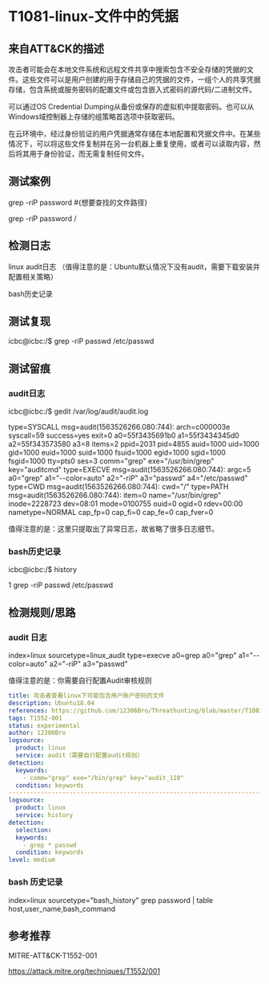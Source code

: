 # T1081-linux-文件中的凭据

## 来自ATT&CK的描述

攻击者可能会在本地文件系统和远程文件共享中搜索包含不安全存储的凭据的文件。这些文件可以是用户创建的用于存储自己的凭据的文件，一组个人的共享凭据存储，包含系统或服务密码的配置文件或包含嵌入式密码的源代码/二进制文件。

可以通过OS Credential Dumping从备份或保存的虚拟机中提取密码。也可以从Windows域控制器上存储的组策略首选项中获取密码。

在云环境中，经过身份验证的用户凭据通常存储在本地配置和凭据文件中。在某些情况下，可以将这些文件复制并在另一台机器上重复使用，或者可以读取内容，然后将其用于身份验证，而无需复制任何文件。

## 测试案例

grep -riP password #{想要查找的文件路径}

grep -riP password /

## 检测日志

linux audit日志 （值得注意的是：Ubuntu默认情况下没有audit，需要下载安装并配置相关策略）

bash历史记录

## 测试复现

icbc@icbc:/$ grep -riP passwd /etc/passwd

## 测试留痕

### audit日志

icbc@icbc:/$ gedit /var/log/audit/audit.log

type=SYSCALL msg=audit(1563526266.080:744): arch=c000003e syscall=59 success=yes exit=0 a0=55f3435691b0 a1=55f3434345d0 a2=55f343573580 a3=8 items=2 ppid=2031 pid=4855 auid=1000 uid=1000 gid=1000 euid=1000 suid=1000 fsuid=1000 egid=1000 sgid=1000 fsgid=1000 tty=pts0 ses=3 comm="grep" exe="/usr/bin/grep" key="auditcmd"
type=EXECVE msg=audit(1563526266.080:744): argc=5 a0="grep" a1="--color=auto" a2="-riP" a3="passwd" a4="/etc/passwd"
type=CWD msg=audit(1563526266.080:744): cwd="/"
type=PATH msg=audit(1563526266.080:744): item=0 name="/usr/bin/grep" inode=2228723 dev=08:01 mode=0100755 ouid=0 ogid=0 rdev=00:00 nametype=NORMAL cap_fp=0 cap_fi=0 cap_fe=0 cap_fver=0

值得注意的是：这里只提取出了异常日志，故省略了很多日志细节。

### bash历史记录

icbc@icbc:/$ history

1  grep -riP passwd /etc/passwd

## 检测规则/思路

### audit 日志

index=linux sourcetype=linux_audit type=execve a0=grep   a0="grep" a1="--color=auto" a2="-riP" a3="passwd"

值得注意的是：你需要自行配置Audit审核规则

```yml
title: 攻击者查看linux下可能包含用户账户密码的文件
description: Ubuntu18.04
references: https://github.com/12306Bro/Threathunting/blob/master/T1081-linux-文件中的凭证.md
tags: T1552-001
status: experimental
author: 12306Bro
logsource:
  product: linux
  service: audit（需要自行配置audit规则）
detection:
  keywords:
​    - comm="grep" exe="/bin/grep" key="audit_110"
  condition: keywords
-----------------------------------------------------------------------------------------
logsource:
  product: linux
  service: history
detection:
  selection:
  keywords:
​    - grep * passwd
  condition: keywords
level: medium
```

### bash 历史记录

index=linux sourcetype="bash_history" grep password | table host,user_name,bash_command

## 参考推荐

MITRE-ATT&CK-T1552-001

<https://attack.mitre.org/techniques/T1552/001>
